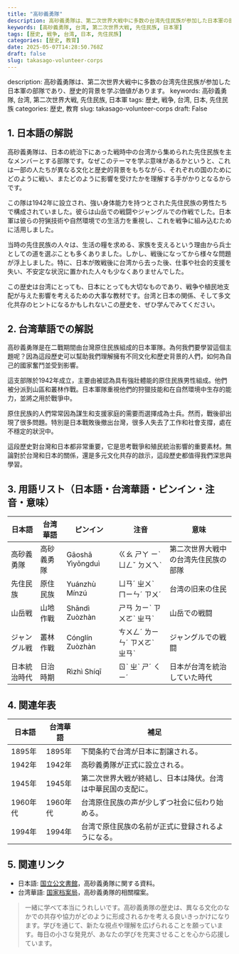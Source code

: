 ```yaml
---
title: "高砂義勇隊"
description: 高砂義勇隊は、第二次世界大戦中に多数の台湾先住民族が参加した日本軍の部隊であり、歴史的背景を学ぶ価値があります。
keywords: [高砂義勇隊, 台湾, 第二次世界大戦, 先住民族, 日本軍]
tags: [歴史, 戦争, 台湾, 日本, 先住民族]
categories: [歴史, 教育]
date: 2025-05-07T14:28:50.768Z
draft: false
slug: takasago-volunteer-corps
---
```


description: 高砂義勇隊は、第二次世界大戦中に多数の台湾先住民族が参加した日本軍の部隊であり、歴史的背景を学ぶ価値があります。
keywords: 高砂義勇隊, 台湾, 第二次世界大戦, 先住民族, 日本軍
tags: 歴史, 戦争, 台湾, 日本, 先住民族
categories: 歴史, 教育
slug: takasago-volunteer-corps
draft: False

## 1. 日本語の解説
高砂義勇隊は、日本の統治下にあった戦時中の台湾から集められた先住民族を主なメンバーとする部隊です。なぜこのテーマを学ぶ意味があるかというと、これは一部の人たちが異なる文化と歴史的背景をもちながら、それぞれの国のためにどのように戦い、またどのように影響を受けたかを理解する手がかりとなるからです。

この隊は1942年に設立され、強い身体能力を持つとされた先住民族の男性たちで構成されていました。彼らは山岳での戦闘やジャングルでの作戦でした。日本軍は彼らの狩猟技術や自然環境での生活力を重視し、これを戦争に組み込むために活用しました。

当時の先住民族の人々は、生活の糧を求める、家族を支えるという理由から兵士としての道を選ぶことも多くありました。しかし、戦後になってから様々な問題が浮上しました。特に、日本が敗戦後に台湾から去った後、仕事や社会的支援を失い、不安定な状況に置かれた人々も少なくありませんでした。

この歴史は台湾にとっても、日本にとっても大切なものであり、戦争や植民地支配が与えた影響を考えるための大事な教材です。台湾と日本の関係、そして多文化共存のヒントになるかもしれないこの歴史を、ぜひ学んでみてください。

## 2. 台湾華語での解説
高砂義勇隊是在二戰期間由台灣原住民族組成的日本軍隊。為何我們要學習這個主題呢？因為這段歷史可以幫助我們理解擁有不同文化和歷史背景的人們，如何為自己的國家奮鬥並受到影響。

這支部隊於1942年成立，主要由被認為具有強壯體能的原住民族男性組成。他們被分派到山區和叢林作戰。日本軍隊重視他們的狩獵技能和在自然環境中生存的能力，並將之用於戰爭中。

原住民族的人們常常因為謀生和支援家庭的需要而選擇成為士兵。然而，戰後卻出現了很多問題。特別是日本戰敗後撤出台灣，很多人失去了工作和社會支撐，處在不穩定的狀況中。

這段歷史對台灣和日本都非常重要，它是思考戰爭和殖民統治影響的重要素材。無論對於台灣和日本的關係，還是多元文化共存的啟示，這段歷史都值得我們深思與學習。

## 3. 用語リスト（日本語・台湾華語・ピンイン・注音・意味）
| 日本語         | 台湾華語       | ピンイン      | 注音         | 意味                                |
|----------------|----------------|--------------|-------------|------------------------------------|
| 高砂義勇隊     | 高砂義勇隊     | Gāoshā Yìyǒngduì | ㄍㄠ ㄕㄚ ㄧˋ ㄩㄥˇ ㄉㄨㄟˋ | 第二次世界大戦中の台湾先住民族の部隊 |
| 先住民族       | 原住民族       | Yuánzhù Mínzú | ㄩㄢˊ ㄓㄨˋ ㄇㄧㄣˊ ㄗㄨˊ | 台湾の旧来の住民                  |
| 山岳戦         | 山地作戰       | Shāndì Zuòzhàn | ㄕㄢ ㄉㄧˋ ㄗㄨㄛˋ ㄓㄢˋ | 山岳での戦闘                        |
| ジャングル戦   | 叢林作戰       | Cónglín Zuòzhàn | ㄘㄨㄥˊ ㄌㄧㄣˊ ㄗㄨㄛˋ ㄓㄢˋ | ジャングルでの戦闘                    |
| 日本統治時代   | 日治時期       | Rìzhì Shíqī   | ㄖˋ ㄓˋ ㄕˊ ㄑㄧˊ         | 日本が台湾を統治していた時代         |

## 4. 関連年表  
| 日本語                         | 台湾華語                       | 補足                                     |
|------------------------------|------------------------------|----------------------------------------|
| 1895年                        | 1895年                        | 下関条約で台湾が日本に割譲される。                 |
| 1942年                        | 1942年                        | 高砂義勇隊が正式に設立される。                   |
| 1945年                        | 1945年                        | 第二次世界大戦が終結し、日本は降伏。台湾は中華民国の支配に。|
| 1960年代                      | 1960年代                      | 台湾原住民族の声が少しずつ社会に伝わり始める。         |
| 1994年                        | 1994年                        | 台湾で原住民族の名前が正式に登録されるようになる。       |

## 5. 関連リンク
- 日本語: [国立公文書館](https://www.archives.go.jp/)，高砂義勇隊に関する資料。
- 台湾華語: [国家档案局](https://www.archives.gov.tw/)，高砂義勇隊的相關檔案。

> 一緒に学べて本当にうれしいです。高砂義勇隊の歴史は、異なる文化のなかでの共存や協力がどのように形成されるかを考える良いきっかけになります。学びを通じて、新たな視点や理解を広げられることを願っています。毎日の小さな発見が、あなたの学びを充実させることを心から応援しています。